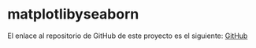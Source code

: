 # matplotlibyseaborn

El enlace al repositorio de GitHub de este proyecto es el siguiente: [GitHub](https://github.com/jzazooro/matplotlibyseaborn.git)
